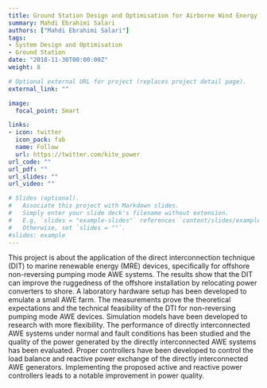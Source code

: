 ```yaml
---
title: Ground Station Design and Optimisation for Airborne Wind Energy
summary: Mahdi Ebrahimi Salari
authors: ["Mahdi Ebrahimi Salari"]
tags:
- System Design and Optimisation
- Ground Station
date: "2018-11-30T00:00:00Z"
weight: 8

# Optional external URL for project (replaces project detail page).
external_link: ""

image:
  focal_point: Smart

links:
- icon: twitter
  icon_pack: fab
  name: Follow
  url: https://twitter.com/kite_power
url_code: ""
url_pdf: ""
url_slides: ""
url_video: ""

# Slides (optional).
#   Associate this project with Markdown slides.
#   Simply enter your slide deck's filename without extension.
#   E.g. `slides = "example-slides"` references `content/slides/example-slides.md`.
#   Otherwise, set `slides = ""`.
#slides: example
---
```


This project is about the application of the direct interconnection technique (DIT) to marine renewable energy (MRE) devices, specifically for offshore non-reversing pumping mode AWE systems. The results show that the DIT can improve the ruggedness of the offshore installation by relocating power converters to shore. A laboratory hardware setup has been developed to emulate a small AWE farm. The measurements prove the theoretical expectations and the technical feasibility of the DTI for non-reversing pumping mode AWE devices. Simulation models have been developed to research with more flexibility. The performance of directly interconnected AWE systems under normal and fault conditions has been studied and the quality of the power generated by the directly interconnected AWE systems has been evaluated. Proper controllers have been developed to control the load balance and reactive power exchange of the directly interconnected AWE generators. Implementing the proposed active and reactive power controllers leads to a notable improvement in power quality.

